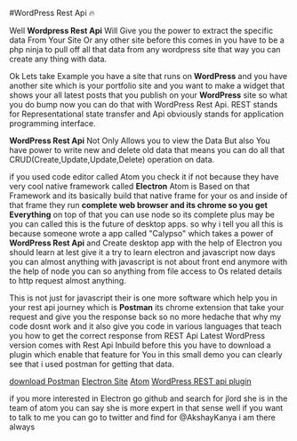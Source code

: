 #WordPress Rest Api :fire:

Well **Wordpress Rest Api** Will Give you the power to extract the specific data From Your Site Or any other site before this comes in you have to 
be a php ninja to pull off all that data from any wordpress site that way you can create any thing with data.

Ok Lets take Example you have a site that runs on **WordPress** and you have another site which is your portfolio site and you want to
make a widget that shows your all latest posts that you publish on your **WordPress** site so what you do bump now you can do that
with WordPress Rest Api. REST stands for Representational state transfer and Api obviously stands for application programming interface.

**WordPress Rest Api** Not Only Allows you to view the Data But also You have power to write new and delete old data that means you can
do all that CRUD(Create,Update,Update,Delete) operation on data. 

if you used code editor called Atom you check it if not because they have very cool native framework called **Electron** Atom is Based on that Framework and its basically build that native frame for your os and inside
of that frame they run **complete web browser and its chrome so you get Everything** on top of that you can use node so its complete plus
may be you can called this is the future of desktop apps. so why i tell you all this is because someone wrote a app called "Calypso" which
takes a power of **WordPress Rest Api** and Create  desktop app with the help of Electron you should learn at lest give it a try to learn electron
and javascript now days you can almost anything with javascript is not about front end anymore with the help of node you can so anything from file
access to Os related details to http request almost anything.

This is not just for javascript their is one more software which help you in your rest api journey which is **Postman** its chrome extension
that take your request and give you the response back so no more hedache that why my code dosnt work and it also give you code in various
languages that teach you how to get the correct response from REST Api Latest WordPress version comes with Rest Api Inbuild before this you
have to download a plugin which enable that feature for You in this small demo you can clearly see that i used postman for getting that
data. 

[download Postman](https://chrome.google.com/webstore/detail/postman/fhbjgbiflinjbdggehcddcbncdddomop?hl=en-GB)
[Electron Site](http://electron.atom.io/)
[Atom](https://atom.io/)
[WordPress REST api plugin](https://wordpress.org/plugins/json-rest-api/)

if you more interested in Electron go github and search for jlord she is in the team of atom you can say she is more expert in that sense
well if you want to talk to me you can go to twitter and find for @AkshayKanya i am there always
